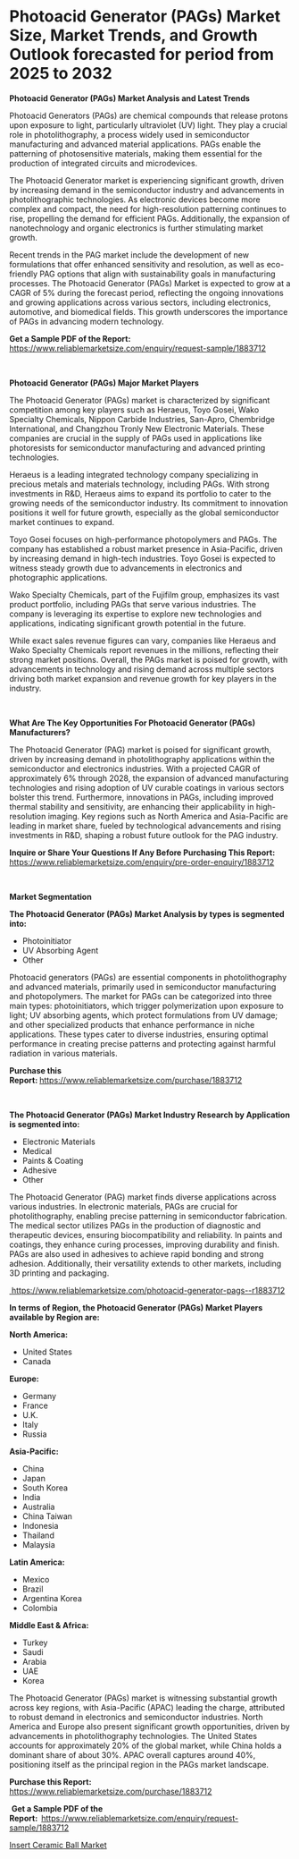 <p><h1>Photoacid Generator (PAGs) Market Size, Market Trends, and Growth Outlook forecasted for period from 2025 to 2032</h1></p><p><strong>Photoacid Generator (PAGs) Market Analysis and Latest Trends</strong></p>
<p><p>Photoacid Generators (PAGs) are chemical compounds that release protons upon exposure to light, particularly ultraviolet (UV) light. They play a crucial role in photolithography, a process widely used in semiconductor manufacturing and advanced material applications. PAGs enable the patterning of photosensitive materials, making them essential for the production of integrated circuits and microdevices.</p><p>The Photoacid Generator market is experiencing significant growth, driven by increasing demand in the semiconductor industry and advancements in photolithographic technologies. As electronic devices become more complex and compact, the need for high-resolution patterning continues to rise, propelling the demand for efficient PAGs. Additionally, the expansion of nanotechnology and organic electronics is further stimulating market growth.</p><p>Recent trends in the PAG market include the development of new formulations that offer enhanced sensitivity and resolution, as well as eco-friendly PAG options that align with sustainability goals in manufacturing processes. The Photoacid Generator (PAGs) Market is expected to grow at a CAGR of 5% during the forecast period, reflecting the ongoing innovations and growing applications across various sectors, including electronics, automotive, and biomedical fields. This growth underscores the importance of PAGs in advancing modern technology.</p></p>
<p><strong>Get a Sample PDF of the Report:&nbsp;</strong> <a href="https://www.reliablemarketsize.com/enquiry/request-sample/1883712?utm_campaign=2192&utm_medium=2&utm_source=Github&utm_content=ia&utm_term=04022025&utm_id=photoacid-generator-pags">https://www.reliablemarketsize.com/enquiry/request-sample/1883712</a></p>
<p>&nbsp;</p>
<p><strong>Photoacid Generator (PAGs) Major Market Players</strong></p>
<p><p>The Photoacid Generator (PAGs) market is characterized by significant competition among key players such as Heraeus, Toyo Gosei, Wako Specialty Chemicals, Nippon Carbide Industries, San-Apro, Chembridge International, and Changzhou Tronly New Electronic Materials. These companies are crucial in the supply of PAGs used in applications like photoresists for semiconductor manufacturing and advanced printing technologies.</p><p>Heraeus is a leading integrated technology company specializing in precious metals and materials technology, including PAGs. With strong investments in R&D, Heraeus aims to expand its portfolio to cater to the growing needs of the semiconductor industry. Its commitment to innovation positions it well for future growth, especially as the global semiconductor market continues to expand.</p><p>Toyo Gosei focuses on high-performance photopolymers and PAGs. The company has established a robust market presence in Asia-Pacific, driven by increasing demand in high-tech industries. Toyo Gosei is expected to witness steady growth due to advancements in electronics and photographic applications.</p><p>Wako Specialty Chemicals, part of the Fujifilm group, emphasizes its vast product portfolio, including PAGs that serve various industries. The company is leveraging its expertise to explore new technologies and applications, indicating significant growth potential in the future.</p><p>While exact sales revenue figures can vary, companies like Heraeus and Wako Specialty Chemicals report revenues in the millions, reflecting their strong market positions. Overall, the PAGs market is poised for growth, with advancements in technology and rising demand across multiple sectors driving both market expansion and revenue growth for key players in the industry.</p></p>
<p>&nbsp;</p>
<p><strong>What Are The Key Opportunities For Photoacid Generator (PAGs) Manufacturers?</strong></p>
<p><p>The Photoacid Generator (PAG) market is poised for significant growth, driven by increasing demand in photolithography applications within the semiconductor and electronics industries. With a projected CAGR of approximately 6% through 2028, the expansion of advanced manufacturing technologies and rising adoption of UV curable coatings in various sectors bolster this trend. Furthermore, innovations in PAGs, including improved thermal stability and sensitivity, are enhancing their applicability in high-resolution imaging. Key regions such as North America and Asia-Pacific are leading in market share, fueled by technological advancements and rising investments in R&D, shaping a robust future outlook for the PAG industry.</p></p>
<p><strong>Inquire or Share Your Questions If Any Before Purchasing This Report:</strong> <a href="https://www.reliablemarketsize.com/enquiry/pre-order-enquiry/1883712?utm_campaign=2192&utm_medium=2&utm_source=Github&utm_content=ia&utm_term=04022025&utm_id=photoacid-generator-pags">https://www.reliablemarketsize.com/enquiry/pre-order-enquiry/1883712</a></p>
<p>&nbsp;</p>
<p><strong>Market Segmentation</strong></p>
<p><strong>The Photoacid Generator (PAGs) Market Analysis by types is segmented into:</strong></p>
<p><ul><li>Photoinitiator</li><li>UV Absorbing Agent</li><li>Other</li></ul></p>
<p><p>Photoacid generators (PAGs) are essential components in photolithography and advanced materials, primarily used in semiconductor manufacturing and photopolymers. The market for PAGs can be categorized into three main types: photoinitiators, which trigger polymerization upon exposure to light; UV absorbing agents, which protect formulations from UV damage; and other specialized products that enhance performance in niche applications. These types cater to diverse industries, ensuring optimal performance in creating precise patterns and protecting against harmful radiation in various materials.</p></p>
<p><strong>Purchase this Report:&nbsp;</strong><a href="https://www.reliablemarketsize.com/purchase/1883712?utm_campaign=2192&utm_medium=2&utm_source=Github&utm_content=ia&utm_term=04022025&utm_id=photoacid-generator-pags">https://www.reliablemarketsize.com/purchase/1883712</a></p>
<p>&nbsp;</p>
<p><strong>The Photoacid Generator (PAGs) Market Industry Research by Application is segmented into:</strong></p>
<p><ul><li>Electronic Materials</li><li>Medical</li><li>Paints & Coating</li><li>Adhesive</li><li>Other</li></ul></p>
<p><p>The Photoacid Generator (PAG) market finds diverse applications across various industries. In electronic materials, PAGs are crucial for photolithography, enabling precise patterning in semiconductor fabrication. The medical sector utilizes PAGs in the production of diagnostic and therapeutic devices, ensuring biocompatibility and reliability. In paints and coatings, they enhance curing processes, improving durability and finish. PAGs are also used in adhesives to achieve rapid bonding and strong adhesion. Additionally, their versatility extends to other markets, including 3D printing and packaging.</p></p>
<p><a href="https://www.reliablemarketsize.com/photoacid-generator-pags--r1883712?utm_campaign=2192&utm_medium=2&utm_source=Github&utm_content=ia&utm_term=04022025&utm_id=photoacid-generator-pags">&nbsp;https://www.reliablemarketsize.com/photoacid-generator-pags--r1883712</a></p>
<p><strong>In terms of Region, the Photoacid Generator (PAGs) Market Players available by Region are:</strong></p>
<p>
    <p> <strong> North America: </strong>
        <ul>
            <li>United States</li>
            <li>Canada</li>
        </ul>
        </p> 
    <p> <strong> Europe: </strong>
        <ul>
            <li>Germany</li>
            <li>France</li>
            <li>U.K.</li>
            <li>Italy</li>
            <li>Russia</li>
        </ul>
        </p> 
    <p> <strong> Asia-Pacific: </strong>
        <ul>
            <li>China</li>
            <li>Japan</li>
            <li>South Korea</li>
            <li>India</li>
            <li>Australia</li>
            <li>China Taiwan</li>
            <li>Indonesia</li>
            <li>Thailand</li>
            <li>Malaysia</li>
        </ul>
        </p> 
    <p> <strong> Latin America: </strong>
        <ul>
            <li>Mexico</li>
            <li>Brazil</li>
            <li>Argentina Korea</li>
            <li>Colombia</li>
        </ul>
        </p> 
    <p> <strong> Middle East & Africa: </strong>
        <ul>
            <li>Turkey</li>
            <li>Saudi</li>
            <li>Arabia</li>
            <li>UAE</li>
            <li>Korea</li>
        </ul>
    </p>
    </p>
<p><p>The Photoacid Generator (PAGs) market is witnessing substantial growth across key regions, with Asia-Pacific (APAC) leading the charge, attributed to robust demand in electronics and semiconductor industries. North America and Europe also present significant growth opportunities, driven by advancements in photolithography technologies. The United States accounts for approximately 20% of the global market, while China holds a dominant share of about 30%. APAC overall captures around 40%, positioning itself as the principal region in the PAGs market landscape.</p></p>
<p><strong>Purchase this Report: </strong><a href="https://www.reliablemarketsize.com/purchase/1883712?utm_campaign=2192&utm_medium=2&utm_source=Github&utm_content=ia&utm_term=04022025&utm_id=photoacid-generator-pags">https://www.reliablemarketsize.com/purchase/1883712</a></p>
<p>&nbsp;<strong>Get a Sample PDF of the Report:&nbsp;&nbsp;</strong><a href="https://www.reliablemarketsize.com/enquiry/request-sample/1883712?utm_campaign=2192&utm_medium=2&utm_source=Github&utm_content=ia&utm_term=04022025&utm_id=photoacid-generator-pags">https://www.reliablemarketsize.com/enquiry/request-sample/1883712</a></p>
<p><strong></strong></p>
<p><p><a href="https://github.com/WashimHussain441/Market-Research-Report-List-1/blob/main/insert-ceramic-ball-market.md?utm_campaign=2192&utm_medium=2&utm_source=Github&utm_content=ia&utm_term=04022025&utm_id=photoacid-generator-pags">Insert Ceramic Ball Market</a></p></p>